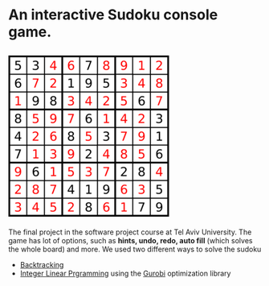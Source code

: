 # An interactive Sudoku console game.
![](https://github.com/ameedghanem/Sudoku/blob/main/sudoku/logo/sudoku.png)
-------------------------------------------------------------------------------------------------------------------------------------------------------------------------------
The final project in the software project course at Tel Aviv University.
The game has lot of options, such as **hints, undo, redo, auto fill** (which solves the whole board) and more.
We used two different ways to solve the sudoku
  - [Backtracking](https://en.wikipedia.org/wiki/Backtracking)
  - [Integer Linear Prgramming](https://en.wikipedia.org/wiki/Integer_programming) using the [Gurobi](https://www.gurobi.com/) optimization library
